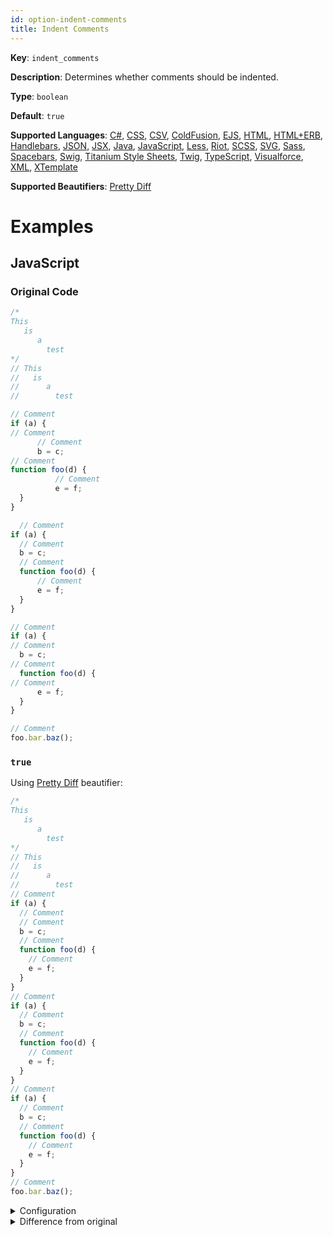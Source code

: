 ```yaml
---
id: option-indent-comments
title: Indent Comments
---
```

**Key**: `indent_comments`

**Description**: Determines whether comments should be indented.

**Type**: `boolean`

**Default**: `true`

**Supported Languages**: [C#](/docs/language-csharp.html), [CSS](/docs/language-css.html), [CSV](/docs/language-csv.html), [ColdFusion](/docs/language-coldfusion.html), [EJS](/docs/language-ejs.html), [HTML](/docs/language-html.html), [HTML+ERB](/docs/language-html%2Berb.html), [Handlebars](/docs/language-handlebars.html), [JSON](/docs/language-json.html), [JSX](/docs/language-jsx.html), [Java](/docs/language-java.html), [JavaScript](/docs/language-javascript.html), [Less](/docs/language-less.html), [Riot](/docs/language-riot.html), [SCSS](/docs/language-scss.html), [SVG](/docs/language-svg.html), [Sass](/docs/language-sass.html), [Spacebars](/docs/language-spacebars.html), [Swig](/docs/language-swig.html), [Titanium Style Sheets](/docs/language-titanium-style-sheets.html), [Twig](/docs/language-twig.html), [TypeScript](/docs/language-typescript.html), [Visualforce](/docs/language-visualforce.html), [XML](/docs/language-xml.html), [XTemplate](/docs/language-xtemplate.html)

**Supported Beautifiers**: [Pretty Diff](/docs/beautifier-pretty-diff.html)

# Examples
## JavaScript
### Original Code
```JavaScript
/*
This 
   is 
      a
        test
*/
// This
//   is
//      a
//        test

// Comment
if (a) {
// Comment
      // Comment
      b = c;
// Comment
function foo(d) {
          // Comment
          e = f;
  }
}

  // Comment
if (a) {
  // Comment
  b = c;
  // Comment
  function foo(d) {
      // Comment
      e = f;
  }
}

// Comment
if (a) {
// Comment
  b = c;
// Comment
  function foo(d) {
// Comment
      e = f;
  }
}

// Comment
foo.bar.baz();

```
### `true`
Using [Pretty Diff](/docs/beautifier-pretty-diff.html) beautifier:
```JavaScript
/*
This
   is
      a
        test
*/
// This
//   is
//      a
//        test
// Comment
if (a) {
  // Comment
  // Comment
  b = c;
  // Comment
  function foo(d) {
    // Comment
    e = f;
  }
}
// Comment
if (a) {
  // Comment
  b = c;
  // Comment
  function foo(d) {
    // Comment
    e = f;
  }
}
// Comment
if (a) {
  // Comment
  b = c;
  // Comment
  function foo(d) {
    // Comment
    e = f;
  }
}
// Comment
foo.bar.baz();
```
<details><summary>Configuration</summary>
A `.unibeautify.json` file would look like the following:
```json
{
  "JavaScript": {
    "indent_size": 2,
    "indent_char": " ",
    "indent_comments": true
  }
}
```
</details>
<details><summary>Difference from original</summary>
```diff
Index: true
===================================================================
--- true	Original
+++ true	Beautified
@@ -1,47 +1,43 @@
 /*␊
-This␣␊
-␣␣␣is␣␊
+This␊
+␣␣␣is␊
 ␣␣␣␣␣␣a␊
 ␣␣␣␣␣␣␣␣test␊
 */␊
 //␣This␊
 //␣␣␣is␊
 //␣␣␣␣␣␣a␊
 //␣␣␣␣␣␣␣␣test␊
-␊
 //␣Comment␊
 if␣(a)␣{␊
-//␣Comment␊
-␣␣␣␣␣␣//␣Comment␊
-␣␣␣␣␣␣b␣=␣c;␊
-//␣Comment␊
-function␣foo(d)␣{␊
-␣␣␣␣␣␣␣␣␣␣//␣Comment␊
-␣␣␣␣␣␣␣␣␣␣e␣=␣f;␊
+␣␣//␣Comment␊
+␣␣//␣Comment␊
+␣␣b␣=␣c;␊
+␣␣//␣Comment␊
+␣␣function␣foo(d)␣{␊
+␣␣␣␣//␣Comment␊
+␣␣␣␣e␣=␣f;␊
 ␣␣}␊
 }␊
-␊
-␣␣//␣Comment␊
+//␣Comment␊
 if␣(a)␣{␊
 ␣␣//␣Comment␊
 ␣␣b␣=␣c;␊
 ␣␣//␣Comment␊
 ␣␣function␣foo(d)␣{␊
-␣␣␣␣␣␣//␣Comment␊
-␣␣␣␣␣␣e␣=␣f;␊
+␣␣␣␣//␣Comment␊
+␣␣␣␣e␣=␣f;␊
 ␣␣}␊
 }␊
-␊
 //␣Comment␊
 if␣(a)␣{␊
-//␣Comment␊
+␣␣//␣Comment␊
 ␣␣b␣=␣c;␊
-//␣Comment␊
+␣␣//␣Comment␊
 ␣␣function␣foo(d)␣{␊
-//␣Comment␊
-␣␣␣␣␣␣e␣=␣f;␊
+␣␣␣␣//␣Comment␊
+␣␣␣␣e␣=␣f;␊
 ␣␣}␊
 }␊
-␊
 //␣Comment␊
-foo.bar.baz();␊
+foo.bar.baz();
\ No newline at end of file

```
</details>
### `false`
Using [Pretty Diff](/docs/beautifier-pretty-diff.html) beautifier:
```JavaScript
/*
This
   is
      a
        test
*/
// This
//   is
//      a
//        test
// Comment
if (a) {
// Comment
// Comment
  b = c;
// Comment
  function foo(d) {
// Comment
    e = f;
  }
}
// Comment
if (a) {
// Comment
  b = c;
// Comment
  function foo(d) {
// Comment
    e = f;
  }
}
// Comment
if (a) {
// Comment
  b = c;
// Comment
  function foo(d) {
// Comment
    e = f;
  }
}
// Comment
foo.bar.baz();
```
<details><summary>Configuration</summary>
A `.unibeautify.json` file would look like the following:
```json
{
  "JavaScript": {
    "indent_size": 2,
    "indent_char": " ",
    "indent_comments": false
  }
}
```
</details>
<details><summary>Difference from original</summary>
```diff
Index: false
===================================================================
--- false	Original
+++ false	Beautified
@@ -1,47 +1,43 @@
 /*␊
-This␣␊
-␣␣␣is␣␊
+This␊
+␣␣␣is␊
 ␣␣␣␣␣␣a␊
 ␣␣␣␣␣␣␣␣test␊
 */␊
 //␣This␊
 //␣␣␣is␊
 //␣␣␣␣␣␣a␊
 //␣␣␣␣␣␣␣␣test␊
-␊
 //␣Comment␊
 if␣(a)␣{␊
 //␣Comment␊
-␣␣␣␣␣␣//␣Comment␊
-␣␣␣␣␣␣b␣=␣c;␊
 //␣Comment␊
-function␣foo(d)␣{␊
-␣␣␣␣␣␣␣␣␣␣//␣Comment␊
-␣␣␣␣␣␣␣␣␣␣e␣=␣f;␊
+␣␣b␣=␣c;␊
+//␣Comment␊
+␣␣function␣foo(d)␣{␊
+//␣Comment␊
+␣␣␣␣e␣=␣f;␊
 ␣␣}␊
 }␊
-␊
-␣␣//␣Comment␊
+//␣Comment␊
 if␣(a)␣{␊
-␣␣//␣Comment␊
+//␣Comment␊
 ␣␣b␣=␣c;␊
-␣␣//␣Comment␊
+//␣Comment␊
 ␣␣function␣foo(d)␣{␊
-␣␣␣␣␣␣//␣Comment␊
-␣␣␣␣␣␣e␣=␣f;␊
+//␣Comment␊
+␣␣␣␣e␣=␣f;␊
 ␣␣}␊
 }␊
-␊
 //␣Comment␊
 if␣(a)␣{␊
 //␣Comment␊
 ␣␣b␣=␣c;␊
 //␣Comment␊
 ␣␣function␣foo(d)␣{␊
 //␣Comment␊
-␣␣␣␣␣␣e␣=␣f;␊
+␣␣␣␣e␣=␣f;␊
 ␣␣}␊
 }␊
-␊
 //␣Comment␊
-foo.bar.baz();␊
+foo.bar.baz();
\ No newline at end of file

```
</details>